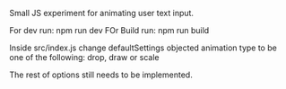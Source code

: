 Small JS experiment for animating user text input. 

For dev run: npm run dev
FOr Build run: npm run build

Inside src/index.js change defaultSettings objected animation type to be one of the following: drop, draw or scale

The rest of options still needs to be implemented.